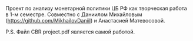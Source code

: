 Проект по анализу монетарной политики ЦБ РФ как творческая работа в 1-м семестре.
Совместно с Даниилом Михайловым (https://github.com/MikhailovDaniil) и Анастасией Матевосовой. 

P.S. Файл CBR project.pdf является самой работой.
